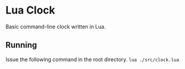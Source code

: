 # Lua Clock
Basic command-line clock written in Lua.

## Running
Issue the following command in the root directory.
`lua ./src/clock.lua`
